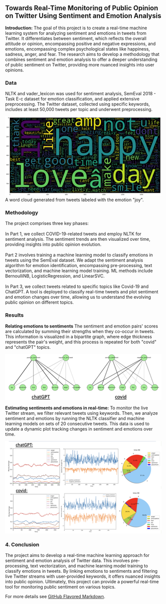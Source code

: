 ## Towards Real-Time Monitoring of Public Opinion on Twitter Using Sentiment and Emotion Analysis

**Introduction:** 
The goal of this project is to create a real-time machine learning system for analyzing sentiment and emotions in tweets from Twitter. It differentiates between sentiment, which reflects the overall attitude or opinion, encompassing positive and negative expressions, and emotions, encompassing complex psychological states like happiness, sadness, anger, and fear. The research aims to develop a methodology that combines sentiment and emotion analysis to offer a deeper understanding of public sentiment on Twitter, providing more nuanced insights into user opinions.

### Data

NLTK and vader_lexicon was used for sentiment analysis, SemEval 2018 - Task E-c dataset for emotion classification, and applied extensive preprocessing. The Twitter dataset, collected using specific keywords, includes at least 50,000 tweets per topic and underwent preprocessing.

<img src="images/JoyWordCloudCovid.jpg?raw=true"/>
A word cloud generated from tweets labeled with the emotion "joy".

### Methodology

The project comprises three key phases: 
<br>
<br>
In Part 1, we collect COVID-19-related tweets and employ NLTK for sentiment analysis. The sentiment trends are then visualized over time, providing insights into public opinion evolution.
<br>
<br>
Part 2 involves training a machine learning model to classify emotions in tweets using the SemEval dataset. We adapt the sentiment analysis algorithm for emotion identification, encompassing pre-processing, text vectorization, and machine learning model training. ML methods include BernoulliNB, LogisticRegression, and LinearSVC.
<br>
<br>
In Part 3, we collect tweets related to specific topics like Covid-19 and ChatGPT. A tool is deployed to classify real-time tweets and plot sentiment and emotion changes over time, allowing us to understand the evolving public opinion on different topics.

### Results

**Relating emotions to sentiments**
  The sentiment and emotion pairs' scores are calculated by summing their strengths when they co-occur in tweets. This information is visualized in a bipartite graph, where edge thickness represents the pair's weight, and this process is repeated for both "covid" and "chatGPT" topics.

<img src="images/bipartite.jpg?raw=true"/>


**Estimating sentiments and emotions in real-time:**
  To monitor the live Twitter stream, we filter relevant tweets using keywords. Then, we analyze sentiment and emotions by running the NLTK classifier and machine learning models on sets of 20 consecutive tweets. This data is used to update a dynamic plot tracking changes in sentiment and emotions over time.

<img src="images/twitsent.jpg?raw=true"/>

### 4. Conclusion

The project aims to develop a real-time machine learning approach for sentiment and emotion analysis of Twitter data. This involves pre-processing, text vectorization, and machine learning model training to classify emotions in tweets. By linking emotions to sentiments and filtering live Twitter streams with user-provided keywords, it offers nuanced insights into public opinion. Ultimately, this project can provide a powerful real-time tool for monitoring public sentiment on various topics.

For more details see [GitHub Flavored Markdown](https://guides.github.com/features/mastering-markdown/).
